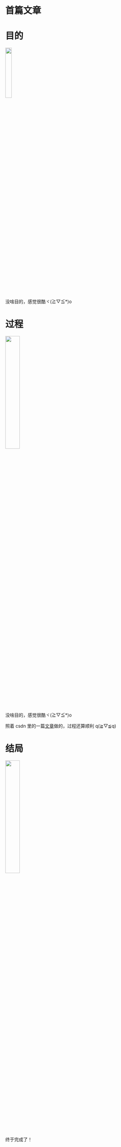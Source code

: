 # 首篇文章

<!-- 在这里开始撰写你的文章内容 -->

# 目的

<img src="https://image.acg.lol/file/2025/03/27/111.jpg" width="20%"></br>
没啥目的，感觉很酷ヾ(≧▽≦\*)o

# 过程

<img src="https://image.acg.lol/file/2025/03/27/222.png" width="30%" ></br>
没啥目的，感觉很酷ヾ(≧▽≦\*)o

照着 csdn 里的一篇[文章](https://blog.csdn.net/bbsyi/article/details/119101852?spm=1001.2014.3001.5506)做的，过程还算顺利 q(≧▽≦q)

# 结局

<img src="https://image.acg.lol/file/2025/03/27/33316a304b31e906f67.jpg" width="30%"></br>
终于完成了！
